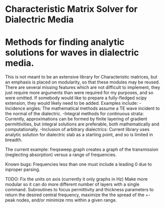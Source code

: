 Characteristic Matrix Solver for Dialectric Media
====================
Methods for finding analytic solutions for waves in dialectric media.
====================

This is not meant to be an extensive library for Characteristic matrices, but an emphasis is placed on modularity, so that these modules may be reused.
There are several missing features which are not difficult to implement, they just require more arguments than were required for my purposes, and so were omitted. If somebody would like to prepare a fully-fledged scipy extension, they would likely need to be added. Examples include:
-Incidence angles: The mathematical methods assume a TE wave incident to the normal of the dialectric.
-Integral methods for continuous strata: Currently, approximations can be formed by finite layering of gradient permittivities, but integral solutions are preferable, both mathematically and computationally.
-Inclusion of arbitrary dialectrics: Current library uses analytic solution for dialectric slab as a starting point, and so is limited in breadth.

The current example:
freqsweep.graph creates a graph of the transmission (neglecting absorption) versus a range of frequencies. 

Known bugs:
Frequencies less than one must include a leading 0 due to inproper parsing.

TODO:
Fix the units on axis (currently it only graphs in Hz)
Make more modular so it can do more different number of layers with a single command.
Subroutines to focus permittivity and thickness parameters to return the desired central frequency, maximize the the spread of the +- peak nodes, and/or minimize rms within a given range.
